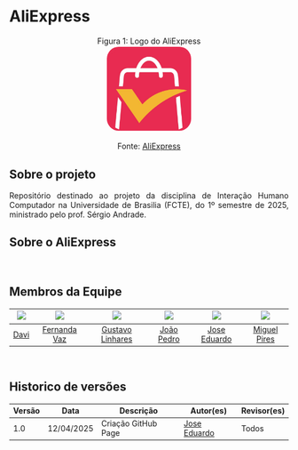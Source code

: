 # AliExpress

<p align="center" > <font>Figura 1: Logo do AliExpress</font> <br><img style="border: 2px solid white; border-radius: 15%" src="assets/aliexpress.png" width = 30%></p>

<p align="center" > <font>Fonte: <a href="https://play.google.com/store/apps/details?id=com.alibaba.aliexpresshd&hl=pt_BR">AliExpress</a></font> <br></p>

## Sobre o projeto
<p align="justify">
Repositório destinado ao projeto da disciplina de Interação Humano Computador na Universidade de Brasilia (FCTE), do 1º semestre de 2025, ministrado pelo prof. Sérgio Andrade. 
</p>

## Sobre o AliExpress 


<br>

## Membros da Equipe

| [![](https://avatars.githubusercontent.com/davi123)](https://github.com/12345) | [![](https://avatars.githubusercontent.com/Fernandavazgit1)](https://github.com/Fernandavazgit1) | [![](https://avatars.githubusercontent.com/GustavoLinharess)](https://github.com/GustavoLinharess) | [![](https://avatars.githubusercontent.com/johnaopedro)](https://github.com/johnaopedro) | [![](https://avatars.githubusercontent.com/jevprado)](https://github.com/jevprado) | [![](https://avatars.githubusercontent.com/miguelpiresgomes25)](https://github.com/miguelpiresgomes25) | 
|:-------------------------------------------------------------:|:-------------------------------------------------------------:|:-----------------------------------------------------------:|:-----------------------------------------------------------:|:-----------------------------------------------------------:|:-----------------------------------------------------------:|
| [Davi](https://github.com/davi123435453) | [Fernanda Vaz](https://github.com/Fernandavazgit1) | [Gustavo Linhares](https://github.com/GustavoLinharess) | [João Pedro](https://github.com/johnaopedro) | [Jose Eduardo](https://github.com/jevprado) | [Miguel Pires](https://github.com/miguelpiresgomes25) 
<br>

## Historico de versões

Versão |   Data  | Descrição | Autor(es) | Revisor(es)
------ | ---- | ------ | ---------- | ----------
1.0 | 12/04/2025 | Criação GitHub Page | [Jose Eduardo](https://github.com/jevprado) | Todos
